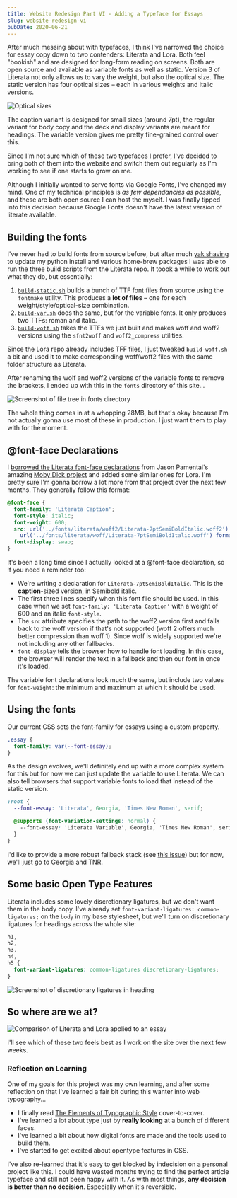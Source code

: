 ```yaml
---
title: Website Redesign Part VI - Adding a Typeface for Essays
slug: website-redesign-vi
pubDate: 2020-06-21
---
```


After much messing about with typefaces, I think I've narrowed the choice for essay copy down to two contenders: Literata and Lora. Both feel "bookish" and are designed for long-form reading on screens. Both are open source and available as variable fonts as well as static. Version 3 of Literata not only allows us to vary the weight, but also the optical size. The static version has four optical sizes – each in various weights and italic versions.

![Optical sizes](/uploads/literata-optical-sizes.png)

The caption variant is designed for small sizes (around 7pt), the regular variant for body copy and the deck and display variants are meant for headings. The variable version gives me pretty fine-grained control over this.

Since I'm not sure which of these two typefaces I prefer, I've decided to bring both of them into the website and switch them out regularly as I'm working to see if one starts to grow on me.

Although I initially wanted to serve fonts via Google Fonts, I've changed my mind. One of my technical principles is _as few dependancies as possible_, and these are both open source I can host the myself. I was finally tipped into this decision because Google Fonts doesn't have the latest version of literate available.

## Building the fonts

I've never had to build fonts from source before, but after much [yak shaving](https://en.wiktionary.org/wiki/yak_shaving) to update my python install and various home-brew packages I was able to run the three build scripts from the Literata repo. It toook a while to work out what they do, but essentially:

1. [`build-static.sh`](https://github.com/googlefonts/literata/blob/master/sources/build-static.sh) builds a bunch of TTF font files from source using the `fontmake` utility. This produces a **lot of files** – one for each weight/style/optical-size combination.
2. [`build-var.sh`](https://github.com/googlefonts/literata/blob/master/sources/build-var.sh) does the same, but for the variable fonts. It only produces two TTFs: roman and italic.
3. [`build-woff.sh`](https://github.com/googlefonts/literata/blob/master/sources/build-woff.sh) takes the TTFs we just built and makes woff and woff2 versions using the `sfnt2woff` and `woff2_compress` utilities.

Since the Lora repo already includes TFF files, I just tweaked `build-woff.sh` a bit and used it to make corresponding woff/woff2 files with the same folder structure as Literata.

After renaming the wolf and woff2 versions of the variable fonts to remove the brackets, I ended up with this in the `fonts` directory of this site...

![Screenshot of file tree in fonts directory](/uploads/2020-06-18-font-tree.png)

The whole thing comes in at a whopping 28MB, but that's okay because I'm not actually gonna use most of these in production. I just want them to play with for the moment.

## @font-face Declarations

I [borrowed the Literata font-face declarations](https://github.com/jpamental/moby-dick/blob/master/assets/scss/partials/_00_webfonts.scss) from Jason Pamental's amazing [Moby Dick project](https://mobydick.wales/) and added some similar ones for Lora. I'm pretty sure I'm gonna borrow a lot more from that project over the next few months. They generally follow this format:

```css
@font-face {
  font-family: 'Literata Caption';
  font-style: italic;
  font-weight: 600;
  src: url('../fonts/literata/woff2/Literata-7ptSemiBoldItalic.woff2') format('woff2'),
    url('../fonts/literata/woff/Literata-7ptSemiBoldItalic.woff') format('woff');
  font-display: swap;
}
```

It's been a long time since I actually looked at a @font-face declaration, so if you need a reminder too:

- We're writing a declaration for `Literata-7ptSemiBoldItalic`. This is the **caption**-sized version, in Semibold italic.
- The first three lines specify when this font file should be used. In this case when we set `font-family: 'Literata Caption'` with a weight of 600 and an italic `font-style`.
- The `src` attribute specifies the path to the woff2 version first and falls back to the woff version if that's not supported (woff 2 offers much better compression than woff 1). Since woff is widely supported we're not including any other fallbacks.
- `font-display` tells the browser how to handle font loading. In this case, the browser will render the text in a fallback and then our font in once it's loaded.

The variable font declarations look much the same, but include two values for `font-weight`: the minimum and maximum at which it should be used.

## Using the fonts

Our current CSS sets the font-family for essays using a custom property.

```css
.essay {
  font-family: var(--font-essay);
}
```

As the design evolves, we'll definitely end up with a more complex system for this but for now we can just update the variable to use Literata. We can also tell browsers that support variable fonts to load that instead of the static version.

```css
:root {
  --font-essay: 'Literata', Georgia, 'Times New Roman', serif;

  @supports (font-variation-settings: normal) {
    --font-essay: 'Literata Variable', Georgia, 'Times New Roman', serif;
  }
}
```

I'd like to provide a more robust fallback stack (see [this issue](https://github.com/dannysmith/dannyis-jekyll/issues/28)) but for now, we'll just go to Georgia and TNR.

## Some basic Open Type Features

Literata includes some lovely discretionary ligatures, but we don't want them in the body copy. I've already set `font-variant-ligatures: common-ligatures;` on the `body` in my base stylesheet, but we'll turn on discretionary ligatures for headings across the whole site:

```css
h1,
h2,
h3,
h4,
h5 {
  font-variant-ligatures: common-ligatures discretionary-ligatures;
}
```

![Screenshot of discretionary ligatures in heading](/uploads/2020-06-19-heading-ligs.png)

## So where are we at?

![Comparison of Literata and Lora applied to an essay](/uploads/2020-06-19-final-screenshots.png)

I'll see which of these two feels best as I work on the site over the next few weeks.

### Reflection on Learning

One of my goals for this project was my own learning, and after some reflection on that I've learned a fair bit during this wanter into web typography...

- I finally read [The Elements of Typographic Style](https://en.wikipedia.org/wiki/The_Elements_of_Typographic_Style) cover-to-cover.
- I've learned a lot about type just by **really looking** at a bunch of different faces.
- I've learned a bit about how digital fonts are made and the tools used to build them.
- I've started to get excited about opentype features in CSS.

I've also re-learned that it's easy to get blocked by indecision on a personal project like this. I could have wasted months trying to find the perfect article typeface and still not been happy with it. As with most things, **any decision is better than no decision**. Especially when it's reversible.
